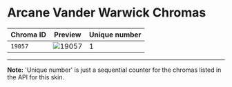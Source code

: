 # Arcane Vander Warwick Chromas

| Chroma ID | Preview | Unique number |
|---|---|---|
| `19057` | ![19057](https://raw.communitydragon.org/latest/plugins/rcp-be-lol-game-data/global/default/v1/champion-chroma-images/19/19057.png) | 1 |

---

**Note:** 'Unique number' is just a sequential counter for the chromas listed in the API for this skin.